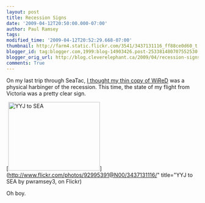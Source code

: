 ```yaml
---
layout: post
title: Recession Signs
date: '2009-04-12T20:50:00.000-07:00'
author: Paul Ramsey
tags: 
modified_time: '2009-04-12T20:52:29.668-07:00'
thumbnail: http://farm4.static.flickr.com/3541/3437131116_ff88ce0d60_t.jpg
blogger_id: tag:blogger.com,1999:blog-14903426.post-253381480707552530
blogger_orig_url: http://blog.cleverelephant.ca/2009/04/recession-signs.html
comments: True
---
```


On my last trip through SeaTac, [I thought my thin copy of WiReD](/2009/02/reading-signs.html) was a physical harbinger of the recession. This time, the state of my flight from Victoria was a pretty clear sign.

[<img src="http://farm4.static.flickr.com/3541/3437131116_ff88ce0d60_m.jpg" width="240" height="180" alt="YYJ to SEA" />](http://www.flickr.com/photos/92995391@N00/3437131116/" title="YYJ to SEA by pwramsey3, on Flickr)

Oh boy.


